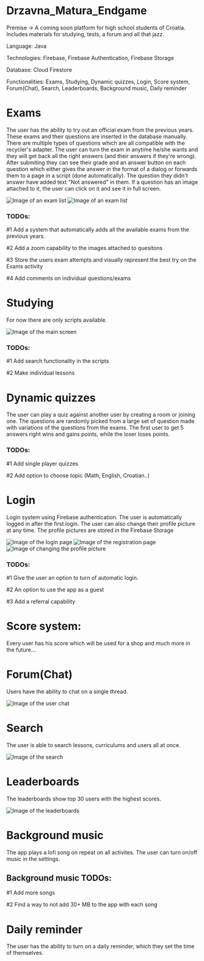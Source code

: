 # Drzavna_Matura_Endgame
Premise -> A coming soon platform for high school students of Croatia. Includes materials for studying, tests, a forum and all that jazz.

Language: Java

Technologies: Firebase, Firebase Authentication, Firebase Storage

Database: Cloud Firestore

Functionalities: Exams, Studying, Dynamic quizzes, Login, Score system, Forum(Chat),  Search, Leaderboards, Background music, Daily reminder


# Exams

The user has the ability to try out an official exam from the previous years. These exams and their questions are inserted in the database manually. There are multiple types of questions which are all compatible with the recycler's adapter. The user can turn the exam in anytime he/she wants and they will get back all the right answers (and their answers if they're wrong). After submiting they can see their grade and an answer button on each question which either gives the answer in the format of a dialog or forwards them to a page in a script (done automatically). The question they didn't answer have added text "Not answered" in them. If a question has an image attached to it, the user can click on it and see it in full screen.

![Image of an exam list](https://cdn.discordapp.com/attachments/707574253116981274/800427262196580392/lista_ispita.jpg)
![Image of an exam list](https://cdn.discordapp.com/attachments/707574253116981274/800427254810804305/ispit.jpg)

### TODOs:

#1 Add a system that automatically adds all the available exams from the previous years.

#2 Add a zoom capability to the images attached to quesitons

#3 Store the users exam attempts and visually represent the best try on the Exams activity

#4 Add comments on individual questions/exams


# Studying

For now there are only scripts available.

![Image of the main screen](https://cdn.discordapp.com/attachments/707574253116981274/800427262469603388/main.jpg)



### TODOs:

#1 Add search functionality in the scripts

#2 Make individual lessons


# Dynamic quizzes

The user can play a quiz against another user by creating a room or joining one. The questions are randomly picked from a large set of question made with variations of the questions from the exams. The first user to get 5 answers right wins and gains points, while the loser loses points. 


### TODOs:

#1 Add single player quizzes

#2 Add option to choose topic (Math, English, Croatian..)


# Login 

Login system using Firebase authentication. The user is automatically logged in after the first login. The user can also change their profile picture at any time. The profile pictures are stored in the Firebase Storage

![Image of the login page](https://cdn.discordapp.com/attachments/707574253116981274/800428725488975912/prijava.jpg)
![Image of the registration page](https://cdn.discordapp.com/attachments/707574253116981274/800427265640890418/registracija.jpg)
![Image of changing the profile picture](https://cdn.discordapp.com/attachments/707574253116981274/800427252608139334/crop.jpg)

### TODOs:

#1 Give the user an option to turn of automatic login.

#2 An option to use the app as a guest

#3 Add a referral capability


# Score system:

Every user has his score which will be used for a shop and much more in the future...


# Forum(Chat)

Users have the ability to chat on a single thread.


![Image of the user chat](https://cdn.discordapp.com/attachments/707574253116981274/800427256732319783/komentari.jpg)


# Search

The user is able to search lessons, curriculums and users all at once. 

![Image of the search](https://cdn.discordapp.com/attachments/707574253116981274/800427269758779442/search.jpg)


# Leaderboards

The leaderboards show top 30 users with the highest scores.

![Image of the leaderboards](https://cdn.discordapp.com/attachments/707574253116981274/800427260561063957/leaderboards.jpg)



# Background music

The app plays a lofi song on repeat on all activites. The user can turn on/off music in the settings. 


## Background music TODOs:

#1 Add more songs

#2 Find a way to not add 30+ MB to the app with each song


# Daily reminder

The user has the ability to turn on a daily reminder, which they set the time of themselves.
